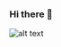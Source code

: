 ### Hi there 👋

![alt text](https://www.google.com/url?sa=i&url=https%3A%2F%2Fblog.arkency.com%2F2014%2F09%2Freact-dot-js-and-google-charts%2F&psig=AOvVaw2iX4fEKsr-HzpMoO4OznOO&ust=1646657871914000&source=images&cd=vfe&ved=0CAsQjRxqFwoTCMD_g-DEsfYCFQAAAAAdAAAAABAD![image](https://user-images.githubusercontent.com/34333340/156924265-16bc1d43-ceae-47ab-bc69-0d198d013415.png))

<!--
**anessamiee/anessamiee** is a ✨ _special_ ✨ repository because its `README.md` (this file) appears on your GitHub profile.

Here are some ideas to get you started:

- 🔭 I’m currently working on ...
- 🌱 I’m currently learning ...
- 👯 I’m looking to collaborate on ...
- 🤔 I’m looking for help with ...
- 💬 Ask me about ...
- 📫 How to reach me: ...
- 😄 Pronouns: ...
- ⚡ Fun fact: ...
-->
